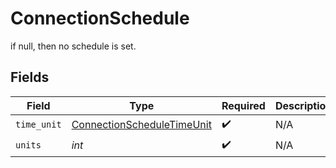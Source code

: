 # ConnectionSchedule

if null, then no schedule is set.


## Fields

| Field                                                                           | Type                                                                            | Required                                                                        | Description                                                                     |
| ------------------------------------------------------------------------------- | ------------------------------------------------------------------------------- | ------------------------------------------------------------------------------- | ------------------------------------------------------------------------------- |
| `time_unit`                                                                     | [ConnectionScheduleTimeUnit](../../models/shared/connectionscheduletimeunit.md) | :heavy_check_mark:                                                              | N/A                                                                             |
| `units`                                                                         | *int*                                                                           | :heavy_check_mark:                                                              | N/A                                                                             |